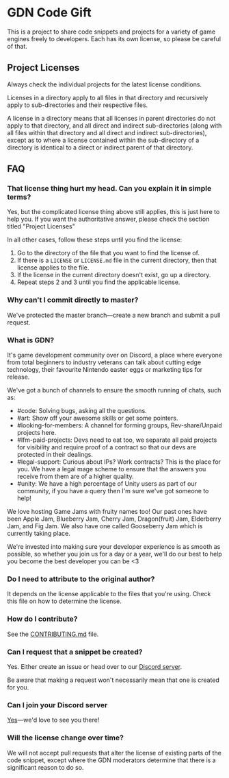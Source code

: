 # GDN Code Gift

This is a project to share code snippets and projects for a variety of game engines freely to developers. Each has its own license, so please be careful of that.

## Project Licenses

Always check the individual projects for the latest license conditions.

Licenses in a directory apply to all files in that directory and recursively apply to sub-directories and their respective files.

A license in a directory means that all licenses in parent directories do not apply to that directory, and all direct and indirect sub-directories (along with all files within that directory and all direct and indirect sub-directories), except as to where a license contained within the sub-directory of a directory is identical to a direct or indirect parent of that directory.

## FAQ

### That license thing hurt my head. Can you explain it in simple terms?

Yes, but the complicated license thing above still applies, this is just here to help you. If you want the authoritative answer, please check the section titled "Project Licenses"

In all other cases, follow these steps until you find the license:
1. Go to the directory of the file that you want to find the license of.
2. If there is a `LICENSE` or `LICENSE.md` file in the current directory, then that license applies to the file.
3. If the license in the current directory doesn't exist, go up a directory.
4. Repeat steps 2 and 3 until you find the applicable license.

### Why can't I commit directly to master?

We've protected the master branch—create a new branch and submit a pull request.

### What is GDN?

It's game development community over on Discord, a place where everyone from total beginners to industry veterans can talk about cutting edge technology, their favourite Nintendo easter eggs or marketing tips for release.

We've got a bunch of channels to ensure the smooth running of chats, such as:
* #code: Solving bugs, asking all the questions.
* #art: Show off your awesome skills or get some pointers.
* #looking-for-members:  A channel for forming groups, Rev-share/Unpaid projects here.
* #lfm-paid-projects: Devs need to eat too, we separate all paid projects for visibility and require proof of a contract so that our devs are protected in their dealings.
* #legal-support: Curious about IPs? Work contracts? This is the place for you. We have a legal mage scheme to ensure that the answers you receive from them are of a higher quality.
* #unity: We have a high percentage of Unity users as part of our community, if you have a query then I'm sure we've got someone to help!

We love hosting Game Jams with fruity names too! Our past ones have been Apple Jam, Blueberry Jam, Cherry Jam, Dragon(fruit) Jam, Elderberry Jam, and Fig Jam. We also have one called Gooseberry Jam which is currently taking place.

We're invested into making sure your developer experience is as smooth as possible, so whether you join us for a day or a year, we'll do our best to help you become the best developer you can be <3

### Do I need to attribute to the original author?

It depends on the license applicable to the files that you're using. Check this file on how to determine the license.

### How do I contribute?

See the [CONTRIBUTING.md][Contributing Document] file.

### Can I request that a snippet be created?

Yes. Either create an issue or head over to our [Discord server][Discord Server Link].

Be aware that making a request won't necessarily mean that one is created for you.

### Can I join your Discord server

[Yes][Discord Server Link]—we'd love to see you there!

### Will the license change over time?

We will not accept pull requests that alter the license of existing parts of the code snippet, except where the GDN moderators determine that there is a significant reason to do so.

[Discord Server Link]: https://discord.gg/gdn
[Contributing Document]: CONTRIBUTING.md
[Project License]: LICENSE
